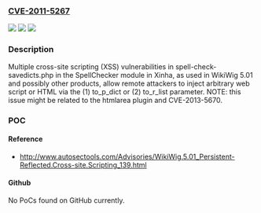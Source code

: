 ### [CVE-2011-5267](https://cve.mitre.org/cgi-bin/cvename.cgi?name=CVE-2011-5267)
![](https://img.shields.io/static/v1?label=Product&message=n%2Fa&color=blue)
![](https://img.shields.io/static/v1?label=Version&message=n%2Fa&color=blue)
![](https://img.shields.io/static/v1?label=Vulnerability&message=n%2Fa&color=brighgreen)

### Description

Multiple cross-site scripting (XSS) vulnerabilities in spell-check-savedicts.php in the SpellChecker module in Xinha, as used in WikiWig 5.01 and possibly other products, allow remote attackers to inject arbitrary web script or HTML via the (1) to_p_dict or (2) to_r_list parameter.  NOTE: this issue might be related to the htmlarea plugin and CVE-2013-5670.

### POC

#### Reference
- http://www.autosectools.com/Advisories/WikiWig.5.01_Persistent-Reflected.Cross-site.Scripting_139.html

#### Github
No PoCs found on GitHub currently.

